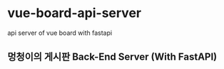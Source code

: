 # vue-board-api-server
api server of vue board with fastapi

## 멍청이의 게시판 Back-End Server (With FastAPI)
